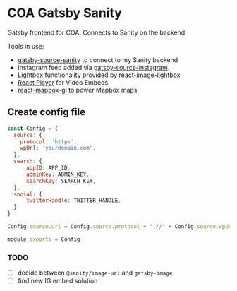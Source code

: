 # COA Gatsby Sanity
Gatsby frontend for COA. Connects to Sanity on the backend.

Tools in use:
- [gatsby-source-sanity](https://sanity.io) to connect to my Sanity backend
- Instagram feed added via [gatsby-source-instagram](https://www.gatsbyjs.org/packages/gatsby-source-instagram/).
- Lightbox functionality provided by [react-image-lightbox](https://www.npmjs.com/package/react-image-lightbox)
- [React Player](https://github.com/CookPete/react-player) for Video Embeds
- [react-mapbox-gl](https://github.com/alex3165/react-mapbox-gl) to power Mapbox maps


## Create config file
```javascript
const Config = {
  source: {
    protocol: 'https',
    wpUrl: 'yourdomain.com',
  },
  search: {
      appID: APP_ID,
      adminKey: ADMIN_KEY,
      searchKey: SEARCH_KEY,
  },
  social: {
      twitterHandle: TWITTER_HANDLE,
  }
}

Config.source.url = Config.source.protocol + '://' + Config.source.wpUrl;

module.exports = Config
```

### TODO
- [ ] decide between `@sanity/image-url` and `gatsby-image`
- [ ] find new IG embed solution